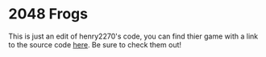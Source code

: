 # 2048 Frogs
This is just an edit of henry2270's code, you can find thier game with a link to the source code [here](https://henry7720.github.io/2048-cupcakes/). Be sure to check them out!
